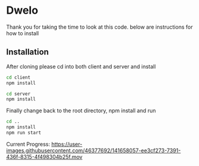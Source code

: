 # Dwelo
Thank you for taking the time to look at this code. below are instructions for how to install

## Installation

After cloning please cd into both client and server and install
```sh
cd client
npm install
```
```sh
cd server
npm install
```
Finally change back to the root directory, npm install and run
```sh
cd ..
npm install
npm run start
```

Current Progress: 
https://user-images.githubusercontent.com/46377692/141658057-ee3cf273-7391-436f-8315-4f498304b25f.mov


